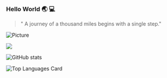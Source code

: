 ### Hello World :earth_asia: :computer:

<!--
**ShadeOfDream/ShadeOfDream** is a ✨ _special_ ✨ repository because its `README.md` (this file) appears on your GitHub profile.

Here are some ideas to get you started:

- 🔭 I’m currently working on ...
- 🌱 I’m currently learning ...
- 👯 I’m looking to collaborate on ...
- 🤔 I’m looking for help with ...
- 💬 Ask me about ...
- 📫 How to reach me: ...
- 😄 Pronouns: ...
- ⚡ Fun fact: ...
-->
> " A journey of a thousand miles begins with a single step."

![Picture](https://images.unsplash.com/photo-1525316885-69d120cf430b?ixlib=rb-1.2.1&ixid=eyJhcHBfaWQiOjEyMDd9&auto=format&fit=crop&w=500&q=60)


![](https://komarev.com/ghpvc/?username=ShadeOfDream&style=flat&color=blueviolet)

<!-- -->
![GitHub stats](https://github-readme-stats.vercel.app/api?username=ShadeOfDream&show_icons=true&theme=buefy) 

![Top Languages Card](https://github-readme-stats.vercel.app/api/top-langs/?username=ShadeOfDream&show_icons=true&theme=buefy)


